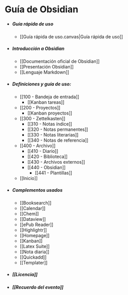 # Guía de Obsidian
- ##### Guía rápida de uso
	- [[Guía rápida de uso.canvas|Guía rápida de uso]]
- ##### Introducción a Obsidian
	- [[Documentación oficial de Obsidian]]
	- [[Presentación Obsidian]]
	- [[Lenguaje Markdown]]
- ##### Definiciones y guía de uso:
	- [[100 - Bandeja de entrada]]
		- [[Kanban tareas]]
	- [[200 - Proyectos]]
		- [[Kanban proyectos]]
	- [[300 - Zettelkasten]]
		- [[310 - Notas índice]]
		- [[320 - Notas permanentes]]
		- [[330 - Notas literarias]]
		- [[340 - Notas de referencia]]
	- [[400 - Archivo]]
		- [[410 - Diario]]
		- [[420 - Biblioteca]]
		- [[430 - Archivos externos]]
		- [[440 - Obsidian]]
			- [[441 - Plantillas]]
	- [[Inicio]]
- ##### Complementos usados
	- [[Booksearch]]
	- [[Calendar]]
	- [[Chem]]
	- [[Dataview]]
	- [[ePub Reader]]
	- [[Highlightr]]
	- [[Homepage]]
	- [[Kanban]]
	- [[Latex Suite]]
	- [[Nota diaria]]
	- [[Quickadd]]
	- [[Templater]]
- ##### [[Licencia]]
- ##### [[Recuerdo del evento]]